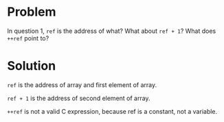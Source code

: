 # Problem
In question 1, `ref` is the address of what? What about `ref + 1`? What does `++ref` point to?
# Solution
`ref` is the address of array and first element of array.

`ref + 1` is the address of second element of array.

`++ref` is not a valid C expression, because ref is a constant, not a variable.
